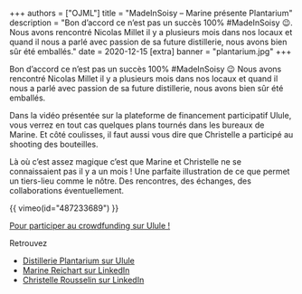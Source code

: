 +++
authors = ["OJML"]
title = "MadeInSoisy – Marine présente Plantarium"
description = "Bon d’accord ce n’est pas un succès 100% #MadeInSoisy 😉. Nous avons rencontré Nicolas Millet il y a plusieurs mois dans nos locaux et quand il nous a parlé avec passion de sa future distillerie, nous avons bien sûr été emballés."
date = 2020-12-15
[extra]
banner = "plantarium.jpg"
+++

Bon d’accord ce n’est pas un succès 100% #MadeInSoisy 😉
Nous avons rencontré Nicolas Millet il y a plusieurs mois dans nos locaux et quand il nous a parlé avec passion de sa future distillerie, nous avons bien sûr été emballés.

Dans la vidéo présentée sur la plateforme de financement participatif Ulule, vous verrez en tout cas quelques plans tournés dans les bureaux de Marine. Et côté coulisses, il faut aussi vous dire que Christelle a participé au shooting des bouteilles.

Là où c’est assez magique c’est que Marine et Christelle ne se connaissaient pas il y a un mois ! Une parfaite illustration de ce que permet un tiers-lieu comme le nôtre. Des rencontres, des échanges, des collaborations éventuellement.

{{ vimeo(id="487233689") }}

[Pour participer au crowdfunding sur Ulule !](https://fr.ulule.com/plantarium-spiritueux/)

Retrouvez

* [Distillerie Plantarium sur Ulule](https://fr.ulule.com/plantarium-spiritueux/)
* [Marine Reichart sur LinkedIn](https://www.linkedin.com/in/marine-reichart-137ab35b)
* [Christelle Rousselin sur LinkedIn](https://www.linkedin.com/in/christelle-rousselin-66924bb/)
